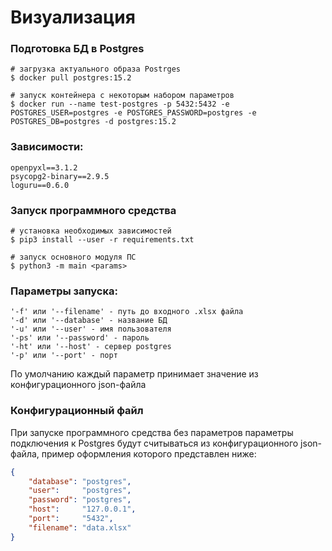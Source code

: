 # Визуализация

### Подготовка БД в Postgres

```console
# загрузка актуального образа Postrges
$ docker pull postgres:15.2

# запуск контейнера с некоторым набором параметров
$ docker run --name test-postgres -p 5432:5432 -e POSTGRES_USER=postgres -e POSTGRES_PASSWORD=postgres -e POSTGRES_DB=postgres -d postgres:15.2
```

### Зависимости:
```
openpyxl==3.1.2
psycopg2-binary==2.9.5
loguru==0.6.0
```

### Запуск программного средства

```console
# установка необходимых зависимостей
$ pip3 install --user -r requirements.txt

# запуск основного модуля ПС
$ python3 -m main <params> 
```

### Параметры запуска:
    '-f' или '--filename' - путь до входного .xlsx файла
    '-d' или '--database' - название БД
    '-u' или '--user' - имя пользователя
    '-ps' или '--password' - пароль
    '-ht' или '--host' - сервер postgres
    '-p' или '--port' - порт
   По умолчанию каждый параметр принимает значение из конфигурационного json-файла


### Конфигурационный файл

При запуске программного средства без параметров параметры подключения к Postgres будут считываться из конфигурационного json-файла, пример оформления которого представлен ниже:
```json
{
    "database": "postgres",
    "user":     "postgres",
    "password": "postgres",
    "host":     "127.0.0.1",
    "port":     "5432",
    "filename": "data.xlsx"
}
```